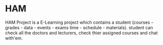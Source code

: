 # HAM
HAM Project is a E-Learning project which contains a student (courses - grades - data - events - exams time - schedule - materials).
student can check all the doctors and lecturers, check thier assigned courses and chat with'em.
